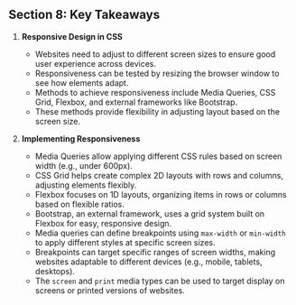 ## Section 8: Key Takeaways

1. **Responsive Design in CSS**

   - Websites need to adjust to different screen sizes to ensure good user experience across devices.
   - Responsiveness can be tested by resizing the browser window to see how elements adapt.
   - Methods to achieve responsiveness include Media Queries, CSS Grid, Flexbox, and external frameworks like Bootstrap.
   - These methods provide flexibility in adjusting layout based on the screen size.

2. **Implementing Responsiveness**

   - Media Queries allow applying different CSS rules based on screen width (e.g., under 600px).
   - CSS Grid helps create complex 2D layouts with rows and columns, adjusting elements flexibly.
   - Flexbox focuses on 1D layouts, organizing items in rows or columns based on flexible ratios.
   - Bootstrap, an external framework, uses a grid system built on Flexbox for easy, responsive design.
   - Media queries can define breakpoints using `max-width` or `min-width` to apply different styles at specific screen sizes.
   - Breakpoints can target specific ranges of screen widths, making websites adaptable to different devices (e.g., mobile, tablets, desktops).
   - The `screen` and `print` media types can be used to target display on screens or printed versions of websites.
